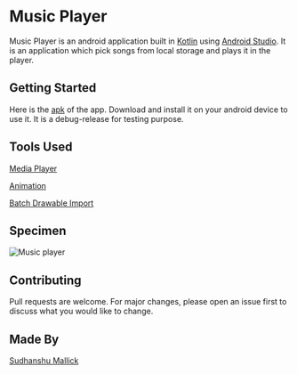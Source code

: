 # Music Player

Music Player is an android application built in [Kotlin](https://kotlinlang.org/) using [Android Studio](https://developer.android.com/studio). It is an application which pick songs from local storage and plays it in the player.

## Getting Started
Here is the [apk](https://drive.google.com/file/d/1mqyoGjzKVtQSNS2TGBcCl47zMlIQR_yS/view?usp=sharing) of the app. Download and install it on your android device to use it. It is a debug-release for testing purpose.

## Tools Used
[Media Player](https://developer.android.com/studio)

[Animation](https://developer.android.com/training/animation/overview)

[Batch Drawable Import](https://plugins.jetbrains.com/plugin/7658-android-drawable-importer)

## Specimen
![Music player](https://user-images.githubusercontent.com/44547947/87217974-6402a280-c36c-11ea-96ab-503d36649c9e.gif)

## Contributing
Pull requests are welcome. For major changes, please open an issue first to discuss what you would like to change.

## Made By
[Sudhanshu Mallick](https://github.com/sudhanshu-mallick)
